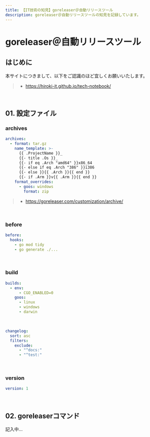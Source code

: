 ```yaml
---
title: 【IT技術の知見】goreleaser＠自動リリースツール
description: goreleaser＠自動リリースツールの知見を記録しています。
---
```


# goreleaser＠自動リリースツール

## はじめに

本サイトにつきまして、以下をご認識のほど宜しくお願いいたします。

> - https://hiroki-it.github.io/tech-notebook/

<br>

## 01. 設定ファイル

### archives

```yaml
archives:
  - format: tar.gz
    name_template: >-
      {{ .ProjectName }}_
      {{- title .Os }}_
      {{- if eq .Arch "amd64" }}x86_64
      {{- else if eq .Arch "386" }}i386
      {{- else }}{{ .Arch }}{{ end }}
      {{- if .Arm }}v{{ .Arm }}{{ end }}
    format_overrides:
      - goos: windows
        format: zip
```

> - https://goreleaser.com/customization/archive/

<br>

### before

```yaml
before:
  hooks:
    - go mod tidy
    - go generate ./...
```

<br>

### build

```yaml
builds:
  - env:
      - CGO_ENABLED=0
    goos:
      - linux
      - windows
      - darwin
```

<br>

```yaml
changelog:
  sort: asc
  filters:
    exclude:
      - "^docs:"
      - "^test:"
```

<br>

### version

```yaml
version: 1
```

<br>

## 02. goreleaserコマンド

記入中...

<br>
